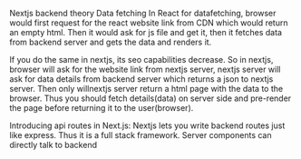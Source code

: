 Nextjs backend theory Data fetching
In React for datafetching, browser would first request for the react website link from CDN  which would return an empty html. Then it would ask for js file and get it, then it fetches data from backend server and gets the data and renders it.

If you do the same in nextjs, its seo capabilities decrease. So in nextjs, browser will ask for the website link from nextjs server, nextjs server will ask for data  details from backend server which returns a json to nextjs server. Then only willnextjs server return a html page with the data to the browser. Thus you should fetch details(data) on server side and pre-render the page before returning it to the user(browser).

Introducing api routes in Next.js:
Nextjs lets you write backend routes just like express. Thus it is a full stack framework. Server components can directly talk to backend

